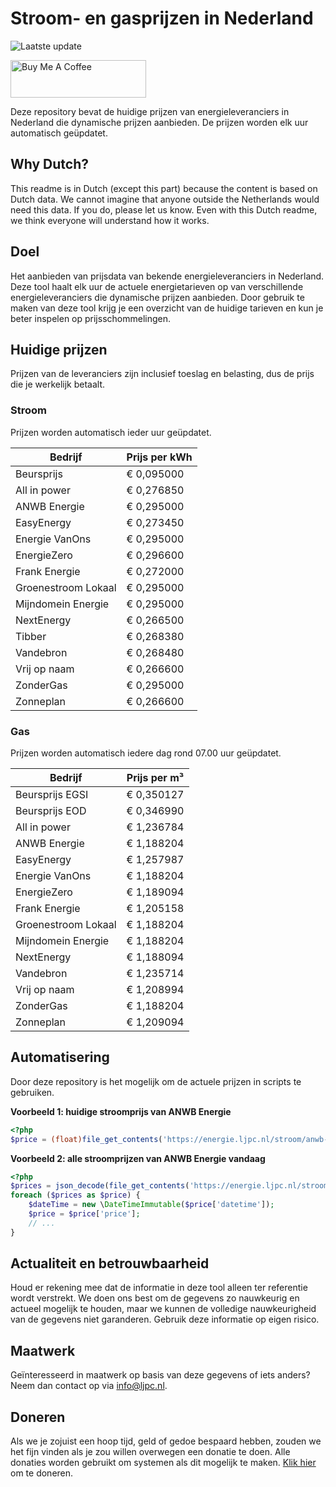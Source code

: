 # Stroom- en gasprijzen in Nederland

![Laatste update](https://img.shields.io/badge/laatste%20update-2024--09--06%2017%3A01%20CET-brightgreen)

<a href="https://www.buymeacoffee.com/Lars-" target="_blank"><img src="https://cdn.buymeacoffee.com/buttons/v2/default-orange.png" alt="Buy Me A Coffee" height="60" style="height: 60px !important;width: 217px !important;" ></a>

Deze repository bevat de huidige prijzen van energieleveranciers in Nederland die dynamische prijzen aanbieden. De prijzen worden elk uur automatisch geüpdatet.

## Why Dutch?

This readme is in Dutch (except this part) because the content is based on Dutch data. We cannot imagine that anyone outside the Netherlands would need this data. If you do, please let us know. Even with this Dutch readme, we think
everyone will understand how it works.

## Doel

Het aanbieden van prijsdata van bekende energieleveranciers in Nederland. Deze tool haalt elk uur de actuele energietarieven op van verschillende energieleveranciers die dynamische prijzen aanbieden. Door gebruik te maken van deze tool
krijg je een overzicht van de huidige tarieven en kun je beter inspelen op prijsschommelingen.

## Huidige prijzen

Prijzen van de leveranciers zijn inclusief toeslag en belasting, dus de prijs die je werkelijk betaalt.

### Stroom

Prijzen worden automatisch ieder uur geüpdatet.

 Bedrijf | Prijs per kWh 
---------|---------------
Beursprijs | € 0,095000
All in power | € 0,276850
ANWB Energie | € 0,295000
EasyEnergy | € 0,273450
Energie VanOns | € 0,295000
EnergieZero | € 0,296600
Frank Energie | € 0,272000
Groenestroom Lokaal | € 0,295000
Mijndomein Energie | € 0,295000
NextEnergy | € 0,266500
Tibber | € 0,268380
Vandebron | € 0,268480
Vrij op naam | € 0,266600
ZonderGas | € 0,295000
Zonneplan | € 0,266600


### Gas

Prijzen worden automatisch iedere dag rond 07.00 uur geüpdatet.

 Bedrijf | Prijs per m³ 
---------|--------------
Beursprijs EGSI | € 0,350127
Beursprijs EOD | € 0,346990
All in power | € 1,236784
ANWB Energie | € 1,188204
EasyEnergy | € 1,257987
Energie VanOns | € 1,188204
EnergieZero | € 1,189094
Frank Energie | € 1,205158
Groenestroom Lokaal | € 1,188204
Mijndomein Energie | € 1,188204
NextEnergy | € 1,188094
Vandebron | € 1,235714
Vrij op naam | € 1,208994
ZonderGas | € 1,188204
Zonneplan | € 1,209094


## Automatisering

Door deze repository is het mogelijk om de actuele prijzen in scripts te gebruiken.

**Voorbeeld 1: huidige stroomprijs van ANWB Energie**

```php
<?php
$price = (float)file_get_contents('https://energie.ljpc.nl/stroom/anwb-energie-nu.txt');

```

**Voorbeeld 2: alle stroomprijzen van ANWB Energie vandaag**

```php
<?php
$prices = json_decode(file_get_contents('https://energie.ljpc.nl/stroom/all-in-power-vandaag.json'),true);
foreach ($prices as $price) {
    $dateTime = new \DateTimeImmutable($price['datetime']);
    $price = $price['price'];
    // ...
}
```

## Actualiteit en betrouwbaarheid

Houd er rekening mee dat de informatie in deze tool alleen ter referentie wordt verstrekt. We doen ons best om de gegevens zo nauwkeurig en actueel mogelijk te houden, maar we kunnen de volledige nauwkeurigheid van de gegevens niet
garanderen. Gebruik deze informatie op eigen risico.

## Maatwerk

Geïnteresseerd in maatwerk op basis van deze gegevens of iets anders? Neem dan contact op
via [info@ljpc.nl](mailto:info@ljpc.nl?subject=Energie%20prijzen).

## Doneren

Als we je zojuist een hoop tijd, geld of gedoe bespaard hebben, zouden we het fijn vinden als je zou willen overwegen een
donatie te doen. Alle donaties worden gebruikt om systemen als dit mogelijk te
maken. [Klik hier](https://www.buymeacoffee.com/Lars-) om te doneren.
